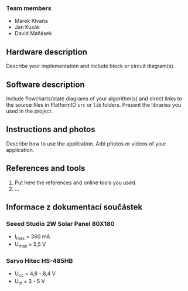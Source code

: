 ### Team members

- Marek Klvaňa
- Jan Kusák
- David Maňásek

## Hardware description

Describe your implementation and include block or circuit diagram(s).

## Software description

Include flowcharts/state diagrams of your algorithm(s) and direct links to the source files in PlatformIO `src` or `lib` folders. Present the libraries you used in the project.

## Instructions and photos

Describe how to use the application. Add photos or videos of your application.

## References and tools

1. Put here the references and online tools you used.
2. ...

## Informace z dokumentací součástek
### Seeed Studio 2W Solar Panel 80X180  
- I<sub>max</sub> = 360 mA
- U<sub>max</sub> = 5,5 V

### Servo Hitec HS-485HB
- U<sub>cc</sub> = 4,8 - 8,4 V
- U<sub>in</sub> = 3 - 5 V


